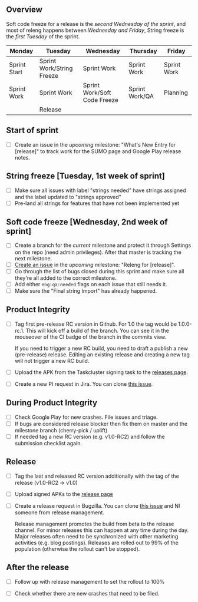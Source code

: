 ## Overview ##
Soft code freeze for a release is the *second Wednesday of the sprint*, and most of releng happens between *Wednesday and Friday*, String freeze is the *first Tuesday* of the sprint.

| Monday       | Tuesday                   | Wednesday                    | Thursday       | Friday      |
|--------------|---------------------------|------------------------------|----------------|-------------|
| Sprint Start | Sprint Work/String Freeze | Sprint Work                  | Sprint Work    | Sprint Work |
| Sprint Work  | Sprint Work               | Sprint Work/Soft Code Freeze | Sprint Work/QA | Planning    |
|              | Release                   |                              |                |             |

## Start of sprint
- [ ] Create an issue in the *upcoming* milestone: "What's New Entry for [release]" to track work for the SUMO page and Google Play release notes.

## String freeze [Tuesday, 1st week of sprint]
- [ ] Make sure all issues with label "strings needed" have strings assigned and the label updated to "strings approved"
- [ ] Pre-land all strings for features that have not been implemented yet

## Soft code freeze [Wednesday, 2nd week of sprint]
- [ ] Create a branch for the *current* milestone and protect it through Settings on the repo (need admin privileges). After that master is tracking the next milestone.
- [ ] [Create an issue](https://github.com/mozilla-mobile/fenix/issues/new?template=release_checklist.md&title=Releng+for+) in the *upcoming* milestone: "Releng for [release]".
- [ ] Go through the list of bugs closed during this sprint and make sure all they're all added to the correct milestone.
- [ ] Add either `eng:qa:needed` flags on each issue that still needs it.
- [ ] Make sure the "Final string Import" has already happened.

## Product Integrity

- [ ] Tag first pre-release RC version in Github. For 1.0 the tag would be 1.0.0-rc.1. This will kick off a build of the branch. You can see it in the mouseover of the CI badge of the branch in the commits view.

    If you need to trigger a new RC build, you need to draft a publish a new (pre-release) release. Editing an existing release and creating a new tag will not trigger a new RC build.

- [ ] Upload the APK from the Taskcluster signing task to the [releases page](https://github.com/mozilla-mobile/fenix/releases).
- [ ] Create a new PI request in Jira. You can clone [this issue](https://jira.mozilla.com/browse/PI-219).

## During Product Integrity

- [ ] Check Google Play for new crashes. File issues and triage.
- [ ] If bugs are considered release blocker then fix them on master and the milestone branch (cherry-pick / uplift)
- [ ] If needed tag a new RC version (e.g. v1.0-RC2) and follow the submission checklist again.

## Release

- [ ] Tag the last and released RC version additionally with the tag of the release (v1.0-RC2 -> v1.0)
- [ ] Upload signed APKs to the [release page](https://github.com/mozilla-mobile/fenix/releases)
- [ ] Create a release request in Bugzilla. You can clone [this issue](https://bugzilla.mozilla.org/show_bug.cgi?id=1571967) and NI someone from release management.

    Release management promotes the build from beta to the release channel. For minor releases this can happen at any time during the day. Major releases often need to be synchronized with other marketing activities (e.g. blog postings). Releases are rolled out to 99% of the population (otherwise the rollout can't be stopped).

## After the release

- [ ] Follow up with release management to set the rollout to 100%
- [ ] Check whether there are new crashes that need to be filed.

